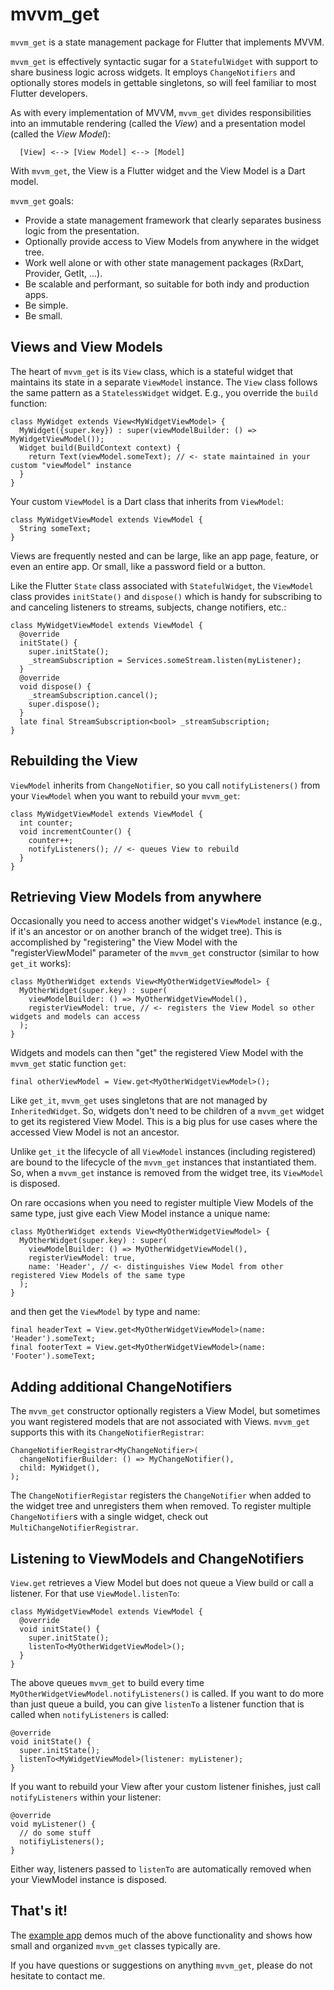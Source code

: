# mvvm_get

`mvvm_get` is a state management package for Flutter that implements MVVM. 

`mvvm_get` is effectively syntactic sugar for a `StatefulWidget` with support to share business logic across widgets. It employs `ChangeNotifiers` and optionally stores models in gettable singletons, so will feel familiar to most Flutter developers.

As with every implementation of MVVM, `mvvm_get` divides responsibilities into an immutable rendering (called the *View*) and a presentation model (called the *View Model*):

      [View] <--> [View Model] <--> [Model]

With `mvvm_get`, the View is a Flutter widget and the View Model is a Dart model. 

`mvvm_get` goals:
- Provide a state management framework that clearly separates business logic from the presentation.
- Optionally provide access to View Models from anywhere in the widget tree.
- Work well alone or with other state management packages (RxDart, Provider, GetIt, ...).
- Be scalable and performant, so suitable for both indy and production apps.
- Be simple.
- Be small.

## Views and View Models

The heart of `mvvm_get` is its `View` class, which is a stateful widget that maintains its state in a separate `ViewModel` instance. The `View` class follows the same pattern as a `StatelessWidget` widget. E.g., you override the `build` function:

    class MyWidget extends View<MyWidgetViewModel> {
      MyWidget({super.key}) : super(viewModelBuilder: () => MyWidgetViewModel());
      Widget build(BuildContext context) {
        return Text(viewModel.someText); // <- state maintained in your custom "viewModel" instance
      }
    }

Your custom `ViewModel` is a Dart class that inherits from `ViewModel`:

    class MyWidgetViewModel extends ViewModel {
      String someText;
    }

Views are frequently nested and can be large, like an app page, feature, or even an entire app. Or small, like a password field or a button.

Like the Flutter `State` class associated with `StatefulWidget`, the `ViewModel` class provides `initState()` and `dispose()` which is handy for subscribing to and canceling listeners to streams, subjects, change notifiers, etc.:

    class MyWidgetViewModel extends ViewModel {
      @override
      initState() {
        super.initState();
        _streamSubscription = Services.someStream.listen(myListener);
      }
      @override
      void dispose() {
        _streamSubscription.cancel();
        super.dispose();
      }
      late final StreamSubscription<bool> _streamSubscription;
    }

## Rebuilding the View

`ViewModel` inherits from `ChangeNotifier`, so you call `notifyListeners()` from your `ViewModel` when you want to rebuild your `mvvm_get`:

    class MyWidgetViewModel extends ViewModel {
      int counter;
      void incrementCounter() {
        counter++;
        notifyListeners(); // <- queues View to rebuild
      }
    }

## Retrieving View Models from anywhere

Occasionally you need to access another widget's `ViewModel` instance (e.g., if it's an ancestor or on another branch of the widget tree). This is accomplished by "registering" the View Model with the "registerViewModel" parameter of the `mvvm_get` constructor (similar to how `get_it` works):

    class MyOtherWidget extends View<MyOtherWidgetViewModel> {
      MyOtherWidget(super.key) : super(
        viewModelBuilder: () => MyOtherWidgetViewModel(),
        registerViewModel: true, // <- registers the View Model so other widgets and models can access
      );
    }

Widgets and models can then "get" the registered View Model with the `mvvm_get` static function `get`:

    final otherViewModel = View.get<MyOtherWidgetViewModel>();

Like `get_it`, `mvvm_get` uses singletons that are not managed by `InheritedWidget`. So, widgets don't need to be children of a `mvvm_get` widget to get its registered View Model. This is a big plus for use cases where the accessed View Model is not an ancestor.

Unlike `get_it` the lifecycle of all `ViewModel` instances (including registered) are bound to the lifecycle of the `mvvm_get` instances that instantiated them. So, when a `mvvm_get` instance is removed from the widget tree, its `ViewModel` is disposed.

On rare occasions when you need to register multiple View Models of the same type, just give each View Model instance a unique name:

    class MyOtherWidget extends View<MyOtherWidgetViewModel> {
      MyOtherWidget(super.key) : super(
        viewModelBuilder: () => MyOtherWidgetViewModel(),
        registerViewModel: true,
        name: 'Header', // <- distinguishes View Model from other registered View Models of the same type
      );
    }

and then get the `ViewModel` by type and name:

    final headerText = View.get<MyOtherWidgetViewModel>(name: 'Header').someText;
    final footerText = View.get<MyOtherWidgetViewModel>(name: 'Footer').someText;

## Adding additional ChangeNotifiers 

The `mvvm_get` constructor optionally registers a View Model, but sometimes you want registered models that are not associated with Views. `mvvm_get` supports this with its `ChangeNotifierRegistrar`:

    ChangeNotifierRegistrar<MyChangeNotifier>(
      changeNotifierBuilder: () => MyChangeNotifier(),
      child: MyWidget(),
    );

The `ChangeNotifierRegistar` registers the `ChangeNotifier` when added to the widget tree and unregisters them when removed. To register multiple `ChangeNotifier`s with a single widget, check out `MultiChangeNotifierRegistrar`.

## Listening to ViewModels and ChangeNotifiers

`View.get` retrieves a View Model but does not queue a View build or call a listener. For that use `ViewModel.listenTo`:

    class MyWidgetViewModel extends ViewModel {
      @override
      void initState() {
        super.initState();
        listenTo<MyOtherWidgetViewModel>();
      }
    }

The above queues `mvvm_get` to build every time `MyOtherWidgetViewModel.notifyListeners()` is called. If you want to do more than just queue a build, you can give `listenTo` a listener function that is called when `notifyListeners` is called:

    @override
    void initState() {
      super.initState();
      listenTo<MyWidgetViewModel>(listener: myListener);
    }

If you want to rebuild your View after your custom listener finishes, just call `notifyListeners` within your listener:

    @override
    void myListener() {
      // do some stuff
      notifiyListeners(); 
    }

Either way, listeners passed to `listenTo` are automatically removed when your ViewModel instance is disposed.

## That's it! 

The [example app](https://github.com/buttonsrtoys/view/tree/main/example) demos much of the above functionality and shows how small and organized `mvvm_get` classes typically are.

If you have questions or suggestions on anything `mvvm_get`, please do not hesitate to contact me.